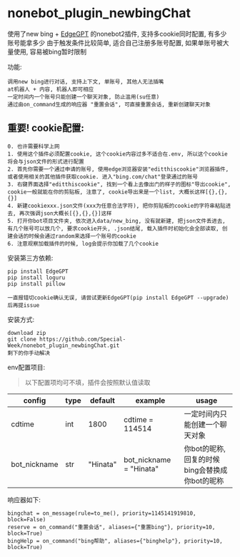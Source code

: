 # nonebot_plugin_newbingChat
使用了new bing + [EdgeGPT](https://github.com/acheong08/EdgeGPT) 的nonebot2插件, 支持多cookie同时配置, 有多少账号能拿多少
由于触发条件比较简单, 适合自己注册多账号配置, 如果单账号被大量使用, 容易被bing暂时限制




功能:

    调用new bing进行对话, 支持上下文, 单账号, 其他人无法插嘴
    at机器人 + 内容, 机器人即可相应
    一定时间内一个账号只能创建一个聊天对象, 防止滥用(su任意)
    通过由on_command生成的响应器 "重置会话", 可直接重置会话, 重新创建聊天对象


## 重要! cookie配置:

    0. 也许需要科学上网
    1. 使用这个插件必须配置cookie, 这个cookie内容过多不适合在.env, 所以这个cookie将会与json文件的形式进行配置
    2. 首先你需要一个通过申请的账号, 使用edge浏览器安装"editthiscookie"浏览器插件, 或者使用相关的其他插件获取cookie. 进入"bing.com/chat"登录通过的账号
    3. 右键界面选择"editthiscookie", 找到一个看上去像出门的样子的图标"导出cookie", cookie一般就能在你的剪贴板, 注意了, cookie导出来是一个list, 大概长这样[{},{},{}]
    4. 新建cookiexxx.json文件(xxx为任意合法字符), 把你剪贴板的cookie的字符串粘贴进去, 再次强调json大概长[{},{},{}]这样
    5. 打开你bot项目文件夹, 依次进入data/new_bing, 没有就新建, 把json文件丢进去, 有几个账号可以放几个, 要求cookie开头, .json结尾, 载入插件时初始化会全部读取, 创建会话的时候会通过random来选择一个账号的cookie
    6. 注意观察加载插件的时候, log会提示你加载了几个cookie

安装第三方依赖: 

    pip install EdgeGPT
    pip install loguru
    pip install pillow
    
    一直报错切cookie确认无误, 请尝试更新EdgeGPT(pip install EdgeGPT --upgrade)后再提issue


安装方式:

    download zip
    git clone https://github.com/Special-Week/nonebot_plugin_newbingChat.git
    剩下的你手动解决


env配置项目:
>以下配置项均可不填，插件会按照默认值读取

|config             |type            |default    |example                                  |usage                                   |
|-------------------|----------------|-----------|-----------------------------------------|----------------------------------------|
|cdtime             |int             |1800       |cdtime  = 114514               |一定时间内只能创建一个聊天对象|
|bot_nickname       |str             |"Hinata"    |bot_nickname = "Hinata"               |你bot的昵称, 回复的时候bing会替换成你bot的昵称  |




响应器如下:

    bingchat = on_message(rule=to_me(), priority=1145141919810, block=False)
    reserve = on_command("重置会话", aliases={"重置bing"}, priority=10, block=True)
    bingHelp = on_command("bing帮助", aliases={"binghelp"}, priority=10, block=True)
